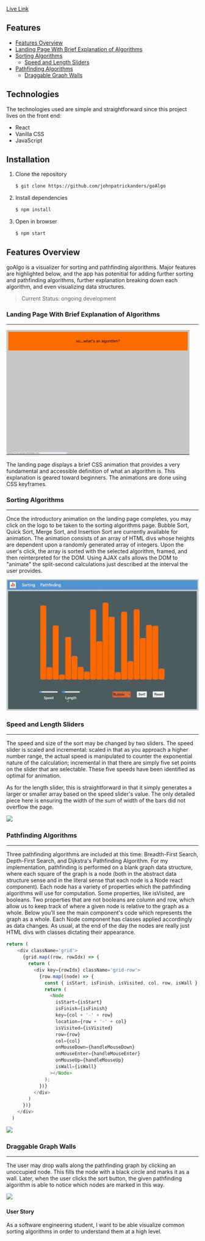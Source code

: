 [Live Link](https://jpa-goalgo.herokuapp.com/)

## Features 
- [Features Overview](#Features-Overview)
- [Landing Page With Brief Explanation of Algorithms](#Landing-Page-With-Brief-Explanation-of-Algorithms)
- [Sorting Algorithms](#Sorting-Algorithms)
	- [Speed and Length Sliders](#Speed-and-Length-Sliders)
- [Pathfinding Algorithms](#Pathfinding-Algorithms)
	- [Draggable Graph Walls](#Draggable-Graph-Walls)


## Technologies 
The technologies used are simple and straightforward since this project lives on the front end:
- React
- Vanilla CSS
- JavaScript

## Installation
1. Clone the repository
   ```bash
   $ git clone https://github.com/johnpatrickanders/goAlgo
   ```
2. Install dependencies
   ```bash
   $ npm install
   ```
3. Open in browser
   ```bash
   $ npm start
   ```


## Features Overview

goAlgo is a visualizer for sorting and pathfinding algorithms. Major features are highlighted below, and the app has potenitial for adding further sorting and pathfinding algorithms, further explanation breaking down each algorithm, and even visualizing data structures.

> Current Status: ongoing development

### Landing Page With Brief Explanation of Algorithms
***
![](readmeImages/landing.gif)

The landing page displays a brief CSS animation that provides a very fundamental and accessible definition of what an algorithm is. This explanation is geared toward beginners. The animations are done using CSS keyframes.

### Sorting Algorithms
***
Once the introductory animation on the landing page completes, you may click on the logo to be taken to the sorting algorithms page. Bubble Sort, Quick Sort, Merge Sort, and Insertion Sort are currently available for animation. The animation consists of an array of HTML divs whose heights are dependent upon a randomly generated array of integers. Upon the user's click, the array is sorted with the selected algorithm, framed, and then reinterpreted for the DOM. Using AJAX calls allows the DOM to "animate" the split-second calculations just described at the interval the user provides.

 ![](readmeImages/sorting.gif)

### Speed and Length Sliders
***
The speed and size of the sort may be changed by two sliders. The speed slider is scaled and incremental: scaled in that as you approach a higher number range, the actual speed is manipulated to counter the exponential nature of the calculation; incremental in that there are simply five set points on the slider that are selectable. These five speeds have been identified as optimal for animation.

As for the length slider, this is straightforward in that it simply generates a larger or smaller array based on the speed slider's value. The only detailed piece here is ensuring the width of the sum of width of the bars did not overflow the page.

 ![](readmeImages/sliders.gif)


### Pathfinding Algorithms
***

Three pathfinding algorithms are included at this time: Breadth-First Search, Depth-First Search, and Dijkstra's Pathfinding Algorithm. For my implementation, pathfinding is performed on a blank graph data structure, where each square of the graph is a node (both in the abstract data structure sense and in the literal sense that each node is a Node react component). Each node has a variety of properties which the pathfinding algorithms will use for computation. Some properties, like isVisited, are booleans. Two properties that are not booleans are column and row, which allow us to keep track of where a given node is relative to the graph as a whole. Below you'll see the main component's code which represents the graph as a whole. Each Node component has classes applied accordingly as data changes. As usual, at the end of the day the nodes are really just HTML divs with classes dictating their appearance.

```js
return (
    <div className='grid'>
      {grid.map((row, rowIdx) => {
        return (
          <div key={rowIdx} className='grid-row'>
            {row.map((node) => {
              const { isStart, isFinish, isVisited, col, row, isWall } = node;
              return (
                <Node
                  isStart={isStart}
                  isFinish={isFinish}
                  key={col + '-' + row}
                  location={row + '-' + col}
                  isVisited={isVisited}
                  row={row}
                  col={col}
                  onMouseDown={handleMouseDown}
                  onMouseEnter={handleMouseEnter}
                  onMouseUp={handleMouseUp}
                  isWall={isWall}
                ></Node>
              );
            })}
          </div>
        )
      })}
    </div>
  )
```
![](readmeImages/pathfinding.gif)


### Draggable Graph Walls
***
The user may drop walls along the pathfinding graph by clicking an unoccupied node. This fills the node with a black circle and marks it as a wall. Later, when the user clicks the sort button, the given pathfinding algorithm is able to notice which nodes are marked in this way.

![](readmeImages/walls.gif)


#### User Story
As a software engineering student, I want to be able visualize common sorting algorithms in order to understand them at a high level.

